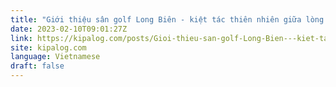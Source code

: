 ```yaml
---
title: "Giới thiệu sân golf Long Biên - kiệt tác thiên nhiên giữa lòng Hà Nội"
date: 2023-02-10T09:01:27Z
link: https://kipalog.com/posts/Gioi-thieu-san-golf-Long-Bien---kiet-tac-thien-nhien-giua-long-Ha-Noi?utm_medium=RSS&utm_source=news.12bit.vn
site: kipalog.com
language: Vietnamese
draft: false
---
```

